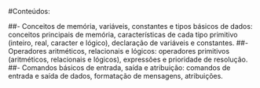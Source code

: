 #Conteúdos: 

##- Conceitos de memória, variáveis, constantes e tipos básicos de dados: conceitos principais de memória, 
características de cada tipo primitivo (inteiro, real, caracter e lógico), declaração de variáveis e constantes. 
##- Operadores aritméticos, relacionais e lógicos: operadores primitivos (aritméticos, relacionais e lógicos), 
expressões e prioridade de resolução. 
##- Comandos básicos de entrada, saída e atribuição: comandos de entrada e saída de dados, formatação de 
mensagens, atribuições. 
